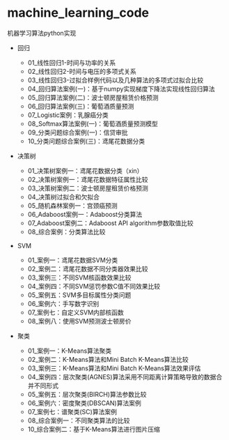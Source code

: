 # machine_learning_code
机器学习算法python实现

- 回归
  - 01_线性回归1-时间与功率的关系
  - 02_线性回归2-时间与电压的多项式关系
   - 03_线性回归3-过拟合样例代码以及几种算法的多项式过拟合比较
   - 04_回归算法案例(一)：基于numpy实现梯度下降法实现线性回归算法 
   - 05_回归算法案例(二)：波士顿房屋租赁价格预测
   - 06_回归算法案例(三)：葡萄酒质量预测
   - 07_Logistic案例：乳腺癌分类
   - 08_Softmax算法案例(一)：葡萄酒质量预测模型
   - 09_分类问题综合案例(一)：信贷审批
   - 10_分类问题综合案例(三)：鸢尾花数据分类
 
- 决策树
    - 01_决策树案例一：鸢尾花数据分类（xin）
    - 02_决策树案例一：鸢尾花数据特征属性比较
    - 03_决策树案例二：波士顿房屋租赁价格预测
    - 04_决策树过拟合和欠拟合
    - 05_随机森林案例一：宫颈癌预测
    - 06_Adaboost案例一：Adaboost分类算法
    - 07_Adaboost案例二：Adaboost API algorithm参数取值比较
    - 08_综合案例：分类算法比较
  
- SVM
    - 01_案例一：鸢尾花数据SVM分类
    - 02_案例二：鸢尾花数据不同分类器效果比较
    - 03_案例三：不同SVM核函数效果比较
    - 04_案例四：不同SVM惩罚参数C值不同效果比较
    - 05_案例五：SVM多目标属性分类问题
    - 06_案例六：手写数字识别
    - 07_案例七：自定义SVM内部核函数
    - 08_案例八：使用SVM预测波士顿房价
  
- 聚类
   - 01_案例一：K-Means算法聚类
   - 02_案例二：K-Means算法和Mini Batch K-Means算法比较
   - 03_案例三：K-Means算法和Mini Batch K-Means算法效果评估
   - 04_案例四：层次聚类(AGNES)算法采用不同距离计算策略导致的数据合并不同形式
   - 05_案例五：层次聚类(BIRCH)算法参数比较
   - 06_案例六：密度聚类(DBSCAN)算法案例
   - 07_案例七：谱聚类(SC)算法案例
   - 08_综合案例一：不同聚类算法的比较
   - 10_综合案例二：基于K-Means算法进行图片压缩
   
  

